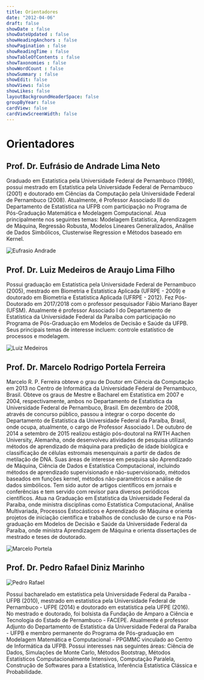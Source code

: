 ```yaml
---
title: Orientadores
date: "2012-04-06"
draft: false
showDate : false
showDateUpdated : false
showHeadingAnchors : false
showPagination : false
showReadingTime : false
showTableOfContents : false
showTaxonomies : false
showWordCount : false
showSummary : false
showEdit: false
showViews: false
showLikes: false
layoutBackgroundHeaderSpace: false
groupByYear: false
cardView: false
cardViewScreenWidth: false
---
```


# Orientadores

## Prof. Dr. Eufrásio de Andrade Lima Neto

Graduado em Estatística pela Universidade Federal de Pernambuco (1998), possui mestrado em Estatística pela Universidade Federal de Pernambuco (2001) e doutorado em Ciências da Computação pela Universidade Federal de Pernambuco (2008). Atualmente, é Professor Associado III do Departamento de Estatística na UFPB com participação no Programa de Pós-Graduação Matemática e Modelagem Computacional. Atua principalmente nos seguintes temas: Modelagem Estatística, Aprendizagem de Máquina, Regressão Robusta, Modelos Lineares Generalizados, Análise de Dados Simbólicos, Clusterwise Regression e Métodos baseado em Kernel.

![Eufrasio Andrade](img/eufrasio.jpeg)

## Prof. Dr. Luiz Medeiros de Araujo Lima Filho

Possui graduação em Estatística pela Universidade Federal de Pernambuco (2005), mestrado em Biometria e Estatística Aplicada (UFRPE - 2009) e doutorado em Biometria e Estatística Aplicada (UFRPE - 2012). Fez Pós-Doutorado em 2017/2018 com o professor pesquisador Fábio Mariano Bayer (UFSM). Atualmente é professor Associado I do Departamento de Estatística da Universidade Federal da Paraíba com participação no Programa de Pós-Graduação em Modelos de Decisão e Saúde da UFPB. Seus principais temas de interesse incluem: controle estatístico de processos e modelagem.

![Luiz Medeiros](img/luiz.jpeg)

## Prof. Dr. Marcelo Rodrigo Portela Ferreira

Marcelo R. P. Ferreira obteve o grau de Doutor em Ciência da Computação em 2013 no Centro de Informática da Universidade Federal de Pernambuco, Brasil. Obteve os graus de Mestre e Bacharel em Estatística em 2007 e 2004, respectivamente, ambos no Departamento de Estatística da Universidade Federal de Pernambuco, Brasil. Em dezembro de 2008, através de concurso público, passou a integrar o corpo docente do Departamento de Estatística da Universidade Federal da Paraíba, Brasil, onde ocupa, atualmente, o cargo de Professor Associado I. De outubro de 2014 a setembro de 2015 realizou estágio pós-doutoral na RWTH Aachen University, Alemanha, onde desenvolveu atividades de pesquisa utilizando métodos de aprendizado de máquina para predição de idade biológica e classificação de células estromais mesenquinais a partir de dados de metilação de DNA. Suas áreas de interesse em pesquisa são Aprendizado de Máquina, Ciência de Dados e Estatística Computacional, incluindo métodos de aprendizado supervisionado e não-supervisionado, métodos baseados em funções kernel, métodos não-paramétricos e análise de dados simbólicos. Tem sido autor de artigos científicos em jornais e conferências e tem servido com revisor para diversos periódicos científicos. Atua na Graduação em Estatística da Universidade Federal da Paraíba, onde ministra disciplinas como Estatística Computacional, Análise Multivariada, Processos Estocásticos e Aprendizado de Máquina e orienta projetos de iniciação científica e trabalhos de conclusão de curso e na Pós-graduação em Modelos de Decisão e Saúde da Universidade Federal da Paraíba, onde ministra Aprendizagem de Máquina e orienta dissertações de mestrado e teses de doutorado.

![Marcelo Portela](img/marcelo.jpeg)

## Prof. Dr. Pedro Rafael Diniz Marinho

![Pedro Rafael](img/pedro.jpeg)

Possui bacharelado em estatística pela Universidade Federal da Paraíba - UFPB (2010), mestrado em estatística pela Universidade Federal de Pernambuco - UFPE (2014) e doutorado em estatística pela UFPE (2016). No mestrado e doutorado, foi bolsista da Fundação de Amparo a Ciência e Tecnologia do Estado de Pernambuco - FACEPE. Atualmente é professor Adjunto do Departamento de Estatística da Universidade Federal da Paraíba - UFPB e membro permanente do Programa de Pós-graduação em Modelagem Matemática e Computacional - PPGMMC vinculado ao Centro de Informática da UFPB. Possui interesses nas seguintes áreas: Ciência de Dados, Simulações de Monte Carlo, Métodos Bootstrap, Métodos Estatísticos Computacionalmente Intensivos, Computação Paralela, Construção de Softwares para a Estatística, Inferência Estatística Clássica e Probabilidade.
